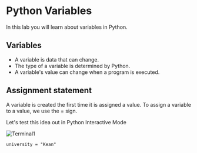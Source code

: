 # Python Variables

In this lab you will learn about variables in Python.

## Variables

- A variable is data that can change.
- The type of a variable is determined by Python.
- A variable's value can change when a program is executed.

## Assignment statement

A variable is created the first time it is assigned a value.  To assign a variable to a value, we use the = sign.  

Let's test this idea out in Python Interactive Mode

![Terminal1](https://github.com/profpy/id1400/blob/master/lecture3/terminal1.gif)

```
university = "Kean"
```
